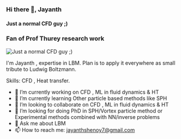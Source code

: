 ### Hi there 👋, Jayanth
#### Just a normal CFD guy ;)
### Fan of Prof Thurey research work 
![Just a normal CFD guy ;)](https://cdn.paperpile.com/blog/img/ludwig-boltzmann-1400x700.png)

I'm Jayanth , expertise in LBM. Plan is to apply it everywhere as small tribute to Ludwig Boltzmann.

Skills: CFD , Heat transfer.

- 🔭 I’m currently working on CFD , ML in fluid dynamics & HT 
- 🌱 I’m currently learning Other particle based methods like SPH 
- 👯 I’m looking to collaborate on CFD , ML in fluid dynamics & HT 
- 🤔 I’m looking for doing PhD in SPH/Vortex particle method or Experimental methods combined with NN/inverse problems
- 💬 Ask me about LBM 
- 📫 How to reach me: jayanthshenoy7@gmail.com 









